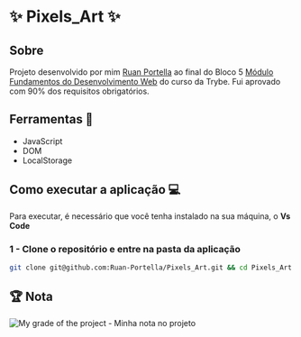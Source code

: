 # :sparkles: Pixels_Art :sparkles:

## Sobre 

Projeto desenvolvido por mim [Ruan Portella](https://www.linkedin.com/in/ruanportella/) ao final do Bloco 5 [Módulo Fundamentos do Desenvolvimento Web](https://github.com/Ruan-Portella/Trybe_Exercicios/tree/main/fundamentos/secao-05-dom-eventos-e-webstorage) do curso da Trybe. Fui aprovado com 90% dos requisitos obrigatórios.


## Ferramentas :wrench:

- JavaScript
- DOM
- LocalStorage

## Como executar a aplicação :computer:

Para executar, é necessário que você tenha instalado na sua máquina, o **Vs Code**

### 1 - Clone o repositório e entre na pasta da aplicação

```sh
git clone git@github.com:Ruan-Portella/Pixels_Art.git && cd Pixels_Art
```

## :trophy: Nota

![My grade of the project - Minha nota no projeto](https://i.imgur.com/CWMg561.png)

